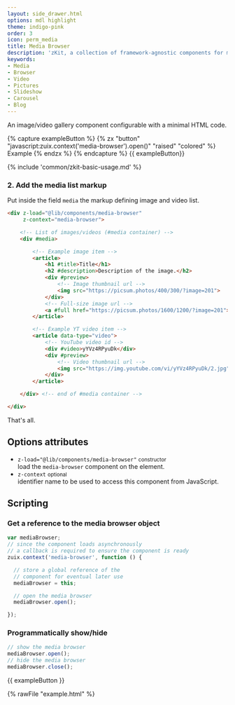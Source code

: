 ```yaml
---
layout: side_drawer.html
options: mdl highlight
theme: indigo-pink
order: 3
icon: perm_media
title: Media Browser
description: 'zKit, a collection of framework-agnostic components for modern web.'
keywords:
- Media
- Browser
- Video
- Pictures
- Slideshow
- Carousel
- Blog
---
```


An image/video gallery component configurable with a minimal HTML code.

{% capture exampleButton %}
{% zx "button" "javascript:zuix.context('media-browser').open()" "raised" "colored" %}
Example
{% endzx %}
{% endcapture %}
{{ exampleButton}}

{% include 'common/zkit-basic-usage.md' %}

### 2. Add the media list markup

Put inside the field <code>media</code> the markup defining image and video list.

```html
<div z-load="@lib/components/media-browser"
     z-context="media-browser">

    <!-- List of images/videos (#media container) -->
    <div #media>

        <!-- Example image item -->
        <article>
            <h1 #title>Title</h1>
            <h2 #description>Description of the image.</h2>
            <div #preview>
                <!-- Image thumbnail url -->
                <img src="https://picsum.photos/400/300/?image=201">
            </div>
            <!-- Full-size image url -->
            <a #full href="https://picsum.photos/1600/1200/?image=201">Full Size</a>
        </article>

        <!-- Example YT video item -->
        <article data-type="video">
            <!-- YouTube video id -->
            <div #video>yYVz4RPyuDk</div>
            <div #preview>
                <!-- Video thumbnail url -->
                <img src="https://img.youtube.com/vi/yYVz4RPyuDk/2.jpg">
            </div>
        </article>

    </div> <!-- end of #media container -->

</div>
```

That's all.

## Options attributes

- `z-load="@lib/components/media-browser"` <small>constructor</small>  
  load the `media-browser` component on the element.
- `z-context` <small>optional</small>  
  identifier name to be used to access this component from JavaScript.

## Scripting

### Get a reference to the media browser object

```js
var mediaBrowser;
// since the component loads asynchronously
// a callback is required to ensure the component is ready
zuix.context('media-browser', function () {

  // store a global reference of the
  // component for eventual later use
  mediaBrowser = this;

  // open the media browser
  mediaBrowser.open();

});
```

### Programmatically show/hide

```js
// show the media browser
mediaBrowser.open();
// hide the media browser
mediaBrowser.close();
```


{{ exampleButton }}

{% rawFile "example.html" %}
